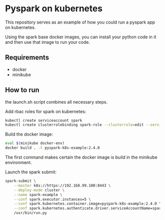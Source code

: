 # Pyspark on kubernetes

This repository serves as an example of how you could run a pyspark app on kubernetes.

Using the spark base docker images, you can install your python code in it and then use that image to run your code.


## Requirements

- docker
- minikube


## How to run

the launch.sh script combines all necessary steps.

Add rbac roles for spark on kubernetes:

```bash
kubectl create serviceaccount spark
kubectl create clusterrolebinding spark-role --clusterrole=edit --serviceaccount=default:spark --namespace=default
```

Build the docker image:

```bash
eval $(minikube docker-env)
docker build . -t pyspark-k8s-example:2.4.0
```
The first command makes certain the docker image is build in the minikube environment.

Launch the spark submit:

```bash
spark-submit \
    --master k8s://https://192.168.99.100:8443 \
    --deploy-mode cluster \
    --name spark-example \
    --conf spark.executor.instances=5 \
    --conf spark.kubernetes.container.image=pyspark-k8s-example:2.4.0 \
    --conf spark.kubernetes.authenticate.driver.serviceAccountName=spark \
    /usr/bin/run.py
```